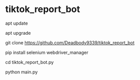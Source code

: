 # tiktok_report_bot 
apt update 

apt upgrade

git clone https://github.com/Deadbody9339/tiktok_report_bot


pip install selenium webdriver_manager


cd tiktok_report_bot.py

python main.py
